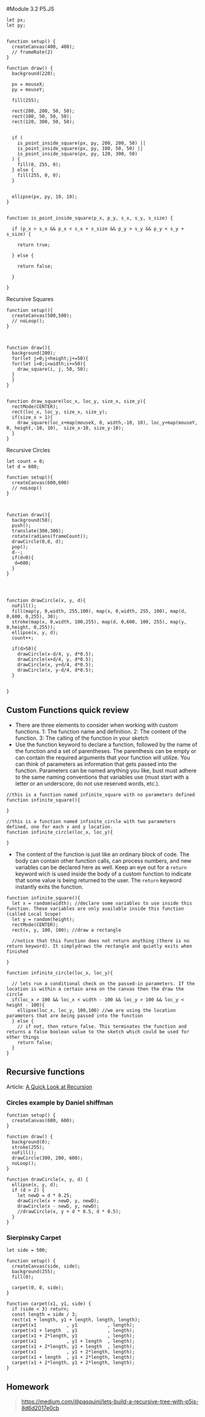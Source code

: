 #Module 3.2   P5.JS


```
let px;
let py;


function setup() {
  createCanvas(400, 400);
  // frameRate(2)
}

function draw() {
  background(220);

  px = mouseX;
  py = mouseY;

  fill(255);

  rect(200, 200, 50, 50);
  rect(100, 50, 50, 50);
  rect(120, 300, 50, 50);


  if (
    is_point_inside_square(px, py, 200, 200, 50) ||
    is_point_inside_square(px, py, 100, 50, 50) ||
    is_point_inside_square(px, py, 120, 300, 50)
  ) {
    fill(0, 255, 0);
  } else {
    fill(255, 0, 0);
  }


  ellipse(px, py, 10, 10);
}


function is_point_inside_square(p_x, p_y, s_x, s_y, s_size) {

  if (p_x > s_x && p_x < s_x + s_size && p_y > s_y && p_y < s_y + s_size) {

    return true;

  } else {

    return false;

  }

}
```

Recursive Squares
```
function setup(){
  createCanvas(500,500);
  // noLoop();
}



function draw(){
  background(200);
  for(let j=0;j<height;j+=50){
  for(let i=0;i<width;i+=50){
    draw_square(i, j, 50, 50);
  }
  }
}


function draw_square(loc_x, loc_y, size_x, size_y){
  rectMode(CENTER);
  rect(loc_x, loc_y, size_x, size_y);
  if(size_x > 1){
    draw_square(loc_x+map(mouseX, 0, width,-10, 10), loc_y+map(mouseY, 0, height,-10, 10),  size_x-10, size_y-10);
  }
}
```

Recursive Circles
```
let count = 0;
let d = 600;

function setup(){
  createCanvas(600,600)
  // noLoop()
}



function draw(){
  background(50); 
  push();
  translate(300,300);
  rotate(radians(frameCount));
  drawCircle(0,0, d); 
  pop();
  d--;
  if(d<0){
   d=600; 
  }
}




function drawCircle(x, y, d){
  noFill();
  fill(map(y, 0,width, 255,100), map(x, 0,width, 255, 100), map(d, 0,600, 0,255), 30);
  stroke(map(x, 0,width, 100,255), map(d, 0,600, 100, 255), map(y, 0,height, 0,255));
  ellipse(x, y, d);
  count++;
  
  if(d>50){
    drawCircle(x-d/4, y, d*0.5);
    drawCircle(x+d/4, y, d*0.5);
    drawCircle(x, y+d/4, d*0.5);
    drawCircle(x, y-d/4, d*0.5);
  }
  
  
}
```


## Custom Functions quick review
* There are three elements to consider when working with custom functions. 1: The function name and definition. 2: The content of the function. 3: The calling of the function in your sketch
* Use the function keyword to declare a function, followed by the name of the function and a set of parentheses. The parenthesis can be empty or can contain the required arguments that your function will utilize. You can think of parameters as information that gets passed into the function. Parameters can be named anything you like, bust must adhere to the same naming conventions that variables use (must start with a letter or an underscore, do not use reserved words, etc.).
```
//this is a function named infinite_square with no parameters defined
function infinite_square(){

}

//this is a function named infinite_circle with two parameters defined, one for each x and y location.
function infinite_circle(loc_x, loc_y){

}
```

* The content of the function is just like an ordinary block of code. The body can contain other function calls, can process numbers, and new variables can be declared here as well. Keep an eye out for a `return` keyword wich is used inside the body of a custom function to indicate that some value is being returned to the user. The `return` keyword instantly exits the function. 
```
function infinite_square(){
  let x = random(width); //declare some variables to use inside this function. These variables are only available inside this function (called Local Scope)
  let y = random(height);
  rectMode(CENTER);
  rect(x, y, 100, 100); //draw a rectangle

  //notice that this function does not return anything (there is no return keyword). It simplydraws the rectangle and quietly exits when finished

}

function infinite_circle(loc_x, loc_y){

  // lets run a conditional check on the passed-in parameters. If the location is within a certain area on the canvas then the draw the circle
  if(loc_x > 100 && loc_x < width - 100 && loc_y > 100 && loc_y < height - 100){
    ellipse(loc_x, loc_y, 100,100) //we are using the location parameters that are being passed into the function 
  } else {
    // if not, then return false. This terminates the function and returns a false boolean value to the sketch which could be used for other things
    return false;
  }
}
```

## Recursive functions

Article: [A Quick Look at Recursion](https://medium.com/front-end-weekly/a-quick-guide-to-recursion-by-example-c0e7949b8ab6)
### Circles example by Daniel shiffman
```
function setup() {
  createCanvas(600, 600);
}

function draw() {
  background(0);
  stroke(255);
  noFill();
  drawCircle(300, 200, 600);
  noLoop();
}

function drawCircle(x, y, d) {
  ellipse(x, y, d);
  if (d > 2) {
    let newD = d * 0.25;
    drawCircle(x + newD, y, newD);
    drawCircle(x - newD, y, newD);
    //drawCircle(x, y + d * 0.5, d * 0.5);
  }
}
```
### Sierpinsky Carpet
```
let side = 500;

function setup() {
  createCanvas(side, side);
  background(255);
  fill(0);
  
  carpet(0, 0, side);
}

function carpet(x1, y1, side) {
  if (side < 3) return;
  const length = side / 3;
  rect(x1 + length, y1 + length, length, length);
  carpet(x1           , y1           , length);
  carpet(x1 + length  , y1           , length);
  carpet(x1 + 2*length, y1           , length);
  carpet(x1           , y1 + length  , length);
  carpet(x1 + 2*length, y1 + length  , length);
  carpet(x1           , y1 + 2*length, length);
  carpet(x1 + length  , y1 + 2*length, length);
  carpet(x1 + 2*length, y1 + 2*length, length);
}
```


## Homework
> https://medium.com/@pasquini/lets-build-a-recursive-tree-with-p5js-8d6d2017e0cb
> 
